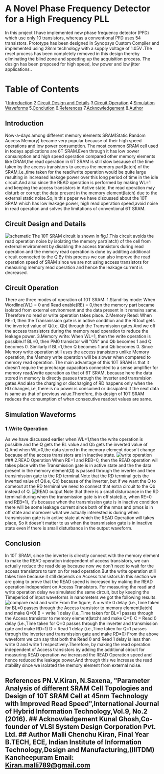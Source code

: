 # A Novel Phase Frequency Detector for a High Frequency PLL
In this project I have implemented new phase frequency detector (PFD) which use only 10 transistors, whereas a conventional PFD uses 54 transistors. Prototype has been designed in Synopsys Custom Compiler  and implemented using 28nm technology with a supply voltage of 1.05V .The reset process has been completely removed in this design thereby eliminating the blind zone and speeding up the acquisition process. The design has been proposed for high speed, low power and low jitter applications.. 

# Table of Contents 
1.[Introduction](#Introduction) 
2.[Circuit Design and Details](#Circuit-Design-and-Details) 
3.[Circuit Operation](#Circuit-Operation) 
4.[Simulation Waveforms](#Simulation-Waveforms) 
5.[Conclution](#Conclution) 
6.[References](#References) 
7.[Acknowledgement](#Acknowledgement) 
8.[Author](#Author) 

## Introduction 
Now-a-days among different memory elements SRAM(Static Random Access Memory) became very popular because of their high speed operations and low power consumption. The most common SRAM cell used in todays applications are 6T SRAM.Even through it has low power consumption and high speed operation compared other memory elements like DRAM,the read operation in 6T SRAM is still slow because of the time taken by the access transistors to access the memory part(latch) of the SRAM,i.e.,time taken for the read/write operation would be quite large resulting in increased leaksge power over this long period of time in the idle circuit.And also since the READ operation is performed by making WL=1 and keeping the access transistors in Active state, the read operation may disturb or corrupt the data present in the memory element(latch) due to the external static noise.So,In this paper we have discussed about the 10T SRAM which has low leakage power, high read operation speed,avoid noise in read operation and solves the limitations of conventional 6T SRAM. 

## Circuit Design and Details 
![schemetic](https://user-images.githubusercontent.com/99113992/152672756-90464ca6-c8ab-463e-8705-fd436b57b6cb.PNG) The 10T SRAM circuit is shown in fig.1.This circuit avoids the read operation noise by isolating the memory part(latch) of the cell from external environment by disabling the access transistors during read operation and the memory read operation is done by additing additional circuit connected to the Q.By this process we can also improve the read operation speed of SRAM since we are not using access transistors for measuring memory read operation and hence the leakage current is decreased. 

## Circuit Operation 
There are three modes of operation of 10T SRAM: 1.Stand-by mode: When Wordline(WL) = 0 and Read enable(RE) = 0,then the memory part became isolated from external environment and the data present in it remains same. Therefore no read or write operation takes place. 2.Memory Read: When RE=1, then the Transmission gate is in active condition and the RDout gets the inverted value of Q(i.e, Qb) through the Transmission gates.And we off the access transistors during the memory read operation to reduce the leakage power. 3.Memory write: When WL=1, then the write operation is possible.If BL=0, then PM0 transistor will "ON" and Qb becomes 1 and Q becomes 0. Similarly if BL=1,then Q becomes 1 and Qb becomes 0. Since Memory write operation still uses the access transistors unlike Memory operation, the Memory write operation will be slower when compared to memory read operation. The main advantage of this 10T SRAM is that it doesn't require the precharge capacitors connected to a sense amplifier for memory read/write operation as that of 6T SRAM, because here the data stored in memory is directly passes through the inverter and transmision gates.And also the charging or discharging of RD happens only when the RD changes,i.e, there is no power is consumed or dissipated if the next data is same as that of previous value.Therefore, this design of 10T SRAM reduces the consumption of when consecutive readout values are same. 

## Simulation Waveforms 
### 1.Write Operation 
As we have discussed earlier when WL=1,then the write operation is possible and the Q gets the BL value and Qb gets the inverted value of Q.And when WL=0,the data stored in the memory element doesn't change because of the access transistors are in inactive state. ![write operation](https://user-images.githubusercontent.com/99113992/152926807-6d204d6f-d516-4b4b-bc15-90d63d32310e.PNG) ### 2.READ Operation When RE=1 and REB=0, then the READ operation will takes place with the Transmission gate is in active state and the the data present in the memory element(Q) is passed through the inverter and then transimission gate to the RD terminal.Note that the RD terminal gets the inverted value of Q(i.e, Qb) because of the inverter, but if we want the Q to comeout at the RD terminal we need to connect that extra circuit to the Qb instead of Q. ![READ output](https://user-images.githubusercontent.com/99113992/152926529-253768c3-2502-4da1-b278-3e1437624971.PNG) Note that there is a small disturbance in the RD terminal during when the transmission gate is in off state(i.e, when RE=0 and REB=1), it's because when the transmission gate is in inactive condition there will be some leakage current since both of the nmos and pmos is in off state and moreover what we actually interested is during when transmission gate is in active state at which the READ Operation will takes place, So it doesn't matter to us when the transmission gate is in inactive state even if there is small disturbance in the output waveform. 

## Conclusion 
In 10T SRAM, since the inverter is directly connect with the memory element to make the READ operation independent of access transistors, we can actually reduce the read delay because now we don't need to wait for the access transistors to turn on for read operation.But the write operation still takes time because it still depends on Access transistors.In this section we are going to prove that the READ speed is increased by making the READ operation independent on Access Transistors. For measuring the read and write operation delay we simulated the same circuit, but by keeping the Timeperiod of input waveforms in nanometers we got the following results. ![compare read and write](https://user-images.githubusercontent.com/99113992/152933868-f7727778-3dd6-4ef7-bc85-453e18634cd9.png) From the figure, A = write 0 delay (i.e.,Time taken for BL=0 passes through the Access transistor to memory element(latch) and make Q=0) B = write 1 delay (i.e.,Time taken for BL=1 passes through the Access transistor to memory element(latch) and make Q=1) C = Read 0 delay (i.e.,Time taken for Q=0 passes through the inverter and transmission gate and make RD=1) D = Read 1 delay (i.e.,Time taken for Q=1 passes through the inverter and transmission gate and make RD=0) From the above waveform we can say that both the Read 0 and Read 1 delay is less than write 0 and write 1 respectively.Therefore, by making the read operation independent of Access transistors by adding the additional circuit for measuring READ operation we increased the READ Operation speed and hence reduced the leakage power.And through this we increase the read stability since we isolated the memory element from external noise. 

## References PN.V.Kiran, N.Saxena, "Parameter Analysis of different SRAM Cell Topologies and Design of 10T SRAM Cell at 45nm Technology with Improved Read Speed",International Journal of Hybrid Information Technology,Vol.9, No.2 (2016). ## Acknowledgement Kunal Ghosh,Co-founder of VLSI System Design Corporation Pvt. Ltd. ## Author Malli Chenchu Kiran, Final Year B.TECH, ECE, Indian Institute of Information Technology,Design and Manufacturing,(IIITDM) Kancheepuram Email: Kiran.malli789@gmail.com
